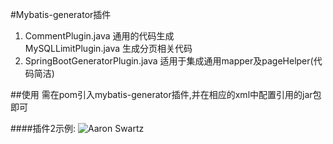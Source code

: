 #Mybatis-generator插件

1. CommentPlugin.java
    通用的代码生成  
    MySQLLimitPlugin.java
    生成分页相关代码
2. SpringBootGeneratorPlugin.java
  适用于集成通用mapper及pageHelper(代码简洁)
  
##使用
 需在pom引入mybatis-generator插件,并在相应的xml中配置引用的jar包即可
 
####插件2示例:
 ![Aaron Swartz](http://www.hiyzx.cn/file/example.png) 